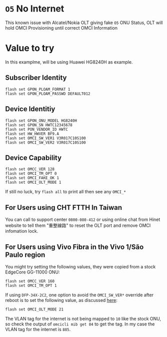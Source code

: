 # `O5` No Internet
This known issue with Alcatel/Nokia OLT giving fake `O5` ONU Status, OLT will hold OMCI Provisioning until correct OMCI Information

# Value to try
In this examplme, will be using Huawei HG8240H as example.

## Subscriber Identity
```
flash set GPON_PLOAM_FORMAT 1
flash set GPON_PLOAM_PASSWD DEFAULT012
```

## Device Identitiy
```
flash set GPON_ONU_MODEL HG8240H
flash set GPON_SN HWTC12345678
flash set PON_VENDOR_ID HWTC
flash set HW_HWVER BF9.A
flash set OMCI_SW_VER1 V3R017C10S100
flash set OMCI_SW_VER2 V3R017C10S100
```

## Device Capability
```
flash set OMCC_VER 128
flash set OMCI_TM_OPT 0
flash set OMCI_FAKE_OK 1
flash set OMCI_OLT_MODE 1
```

If still no luck, try `flash all` to print all then see any `OMCI_*`

## For Users using CHT FTTH In Taiwan
You can call to support center `0800-080-412` or using online chat from Hinet website to tell them "重整線路" to reset the OLT port and remove OMCI infomation lock.

## For Users using Vivo Fibra in the Vivo 1/São Paulo region
You might try setting the following values, they were copied from a stock EdgeCore GG-11000 ONU:
```
flash set OMCC_VER 160
flash set OMCI_TM_OPT 1
```
If using `DFP-34X-2C2`, one option to avoid the `OMCI_SW_VER*` override after reboot is to set the following value, as discussed [here](https://github.com/Anime4000/RTL960x/issues/30#issuecomment-1146604684):
```
flash set OMCI_OLT_MODE 21
```
The VLAN tag for the internet is not being mapped to `10` like the stock ONU, so check the output of `omcicli mib get 84` to get the tag. In my case the VLAN tag for the internet is `885`.
